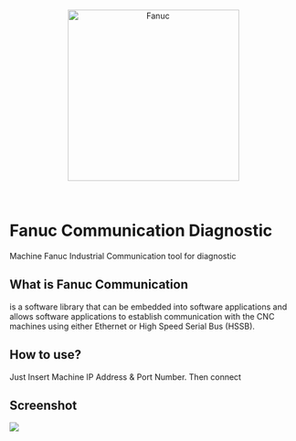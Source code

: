 <br>
<p align="center">
  <img src="https://raw.githubusercontent.com/thatsallineed/Fanuc-Communication-Diagnostic/main/fanuc_cnc_robodrill_d.jpg" alt="Fanuc" width="300" height="300">
</p>
<br>



# Fanuc Communication Diagnostic
 Machine Fanuc Industrial Communication tool for diagnostic

## What is Fanuc Communication
 is a software library that can be embedded into software applications and allows software applications to establish communication with the CNC machines using either Ethernet or High Speed Serial Bus (HSSB).
 
 ## How to use?
 Just Insert Machine IP Address & Port Number. Then connect
 
 ## Screenshot
 ![](https://raw.githubusercontent.com/thatsallineed/Fanuc-Communication-Diagnostic/main/Screenshot/Forms.PNG)
 
